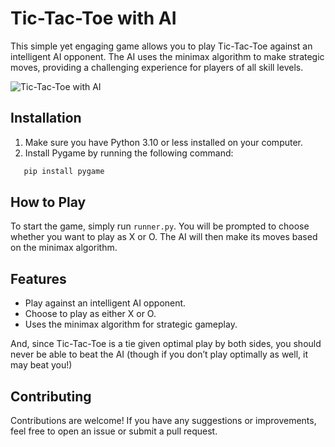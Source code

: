 # Tic-Tac-Toe with AI

This simple yet engaging game allows you to play Tic-Tac-Toe against an intelligent AI opponent. The AI uses the minimax algorithm to make strategic moves, providing a challenging experience for players of all skill levels.

![Tic-Tac-Toe with AI](https://github.com/Baniya-sen/AI-Tic-Tac-Toe/assets/144620117/a72e3306-0fe6-4c1e-81f2-ad43e185f4b2)


## Installation

1. Make sure you have Python 3.10 or less installed on your computer.
2. Install Pygame by running the following command:
```python
   pip install pygame
```

## How to Play

To start the game, simply run `runner.py`. You will be prompted to choose whether you want to play as X or O. The AI will then make its moves based on the minimax algorithm.

## Features

- Play against an intelligent AI opponent.
- Choose to play as either X or O.
- Uses the minimax algorithm for strategic gameplay.

And, since Tic-Tac-Toe is a tie given optimal play by both sides, you should never be able to beat the AI (though if you don’t play optimally as well, it may beat you!)

## Contributing

Contributions are welcome! If you have any suggestions or improvements, feel free to open an issue or submit a pull request.

